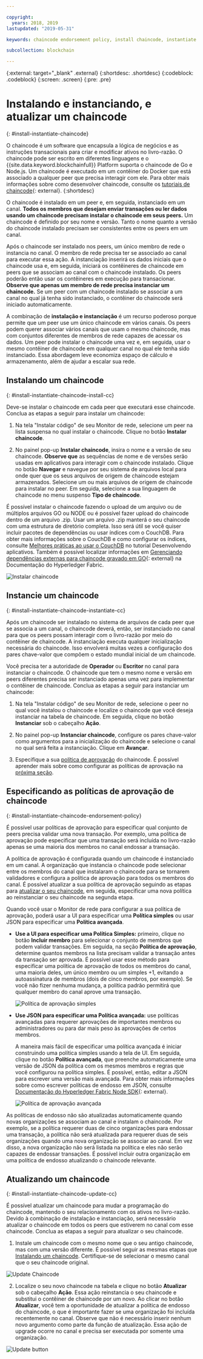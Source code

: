 ```yaml
---

copyright:
  years: 2018, 2019
lastupdated: "2019-05-31"

keywords: chaincode endorsement policy, install chaincode, instantiate chaincode, update chaincode

subcollection: blockchain

---
```


{:external: target="_blank" .external}
{:shortdesc: .shortdesc}
{:codeblock: .codeblock}
{:screen: .screen}
{:pre: .pre}

# Instalando e instanciando, e atualizar um chaincode
{: #install-instantiate-chaincode}


O chaincode é um software que encapsula a lógica de negócios e as instruções transacionais para criar e modificar ativos no livro-razão. O chaincode pode ser escrito em diferentes linguagens e o {{site.data.keyword.blockchainfull}} Platform suporta o chaincode de Go e Node.js. Um chaincode é executado em um contêiner do Docker que está associado a qualquer peer que precisa interagir com ele. Para obter mais informações sobre como desenvolver chaincode, consulte os [tutoriais de chaincode](https://hyperledger-fabric.readthedocs.io/en/release-1.2/chaincode.html){: external}.
{:shortdesc}

O chaincode é instalado em um peer e, em seguida, instanciado em um canal. **Todos os membros que desejam enviar transações ou ler dados usando um chaincode precisam instalar o chaincode em seus peers.** Um chaincode é definido por seu nome e versão. Tanto o nome quanto a versão do chaincode instalado precisam ser consistentes entre os peers em um canal.

Após o chaincode ser instalado nos peers, um único membro de rede o instancia no canal. O membro de rede precisa ter se associado ao canal para executar essa ação. A instanciação inserirá os dados iniciais que o chaincode usa e, em seguida, iniciará os contêineres de chaincode em peers que se associam ao canal com o chaincode instalado. Os peers poderão então usar os contêineres em execução para transacionar. **Observe que apenas um membro de rede precisa instanciar um chaincode.** Se um peer com um chaincode instalado se associar a um canal no qual já tenha sido instanciado, o contêiner do chaincode será iniciado automaticamente.

A combinação de **instalação e instanciação** é um recurso poderoso porque permite que um peer use um único chaincode em vários canais. Os peers podem querer associar vários canais que usam o mesmo chaincode, mas com conjuntos diferentes de membros de rede capazes de acessar os dados. Um peer pode instalar o chaincode uma vez e, em seguida, usar o mesmo contêiner de chaincode em qualquer canal no qual ele tenha sido instanciado. Essa abordagem leve economiza espaço de cálculo e armazenamento, além de ajudar a escalar sua rede.

## Instalando um chaincode
{: #install-instantiate-chaincode-install-cc}

Deve-se instalar o chaincode em cada peer que executará esse chaincode. Conclua as etapas a seguir para instalar um chaincode:
1. Na tela "Instalar código" de seu Monitor de rede, selecione um peer na lista suspensa no qual instalar o chaincode. Clique no botão **Instalar chaincode**.
<!--
  ![Chaincode screen](../images/chaincode_install_overview.png "Chaincode screen")
-->

2. No painel pop-up **Instalar chaincode**, insira o nome e a versão de seu chaincode. **Observe que** as sequências de nome e de versões serão usadas em aplicativos para interagir com o chaincode instalado. Clique no botão **Navegar** e navegue por seu sistema de arquivos local para onde quer que os seus arquivos de origem de chaincode estejam armazenados. Selecione um ou mais arquivos de origem de chaincode para instalar no peer. Em seguida, selecione a sua linguagem de chaincode no menu suspenso **Tipo de chaincode**.

É possível instalar o chaincode fazendo o upload de um arquivo ou de múltiplos arquivos GO ou NODE ou é possível fazer upload do chaincode dentro de um arquivo .zip. Usar um arquivo .zip manterá o seu chaincode com uma estrutura de diretório completa. Isso será útil se você quiser incluir pacotes de dependências ou usar índices com o CouchDB. Para obter mais informações sobre o CouchDB e como configurar os índices, consulte [Melhores práticas ao usar o CouchDB](/docs/services/blockchain/best_practices.html#best-practices-app-couchdb-indices) no tutorial Desenvolvendo aplicativos. Também é possível localizar informações em [Gerenciando dependências externas para chaincode gravado em GO](https://hyperledger-fabric.readthedocs.io/en/release-1.2/chaincode4ade.html#managing-external-dependencies-for-chaincode-written-in-go){: external} na Documentação do Hyperledger Fabric.

  ![Instalar chaincode](../images/chaincode_install.png "Instalar chaincode")

## Instancie um chaincode
{: #install-instantiate-chaincode-instantiate-cc}


Após um chaincode ser instalado no sistema de arquivos de cada peer que se associa a um canal, o chaincode deverá, então, ser instanciado no canal para que os peers possam interagir com o livro-razão por meio do contêiner de chaincode. A instanciação executa qualquer inicialização necessária do chaincode. Isso envolverá muitas vezes a configuração dos pares chave-valor que compõem o estado mundial inicial de um chaincode.

Você precisa ter a autoridade de **Operador** ou **Escritor** no canal para instanciar o chaincode. O chaincode que tem o mesmo nome e versão em peers diferentes precisa ser instanciado apenas uma vez para implementar o contêiner de chaincode. Conclua as etapas a seguir para instanciar um chaincode:
1. Na tela "Instalar código" de seu Monitor de rede, selecione o peer no qual você instalou o chaincode e localize o chaincode que você deseja instanciar na tabela de chaincode. Em seguida, clique no botão **Instanciar** sob o cabeçalho **Ação**.
<!--
  ![Instantiate Chaincode](../images/chaincode_instantiate.png "Instantiate Chaincode")
-->

2. No painel pop-up **Instanciar chaincode**, configure os pares chave-valor como argumentos para a inicialização do chaincode e selecione o canal no qual será feita a instanciação.  Clique em **Avançar**.
<!--
  ![Instantiate Chaincode panel](../images/chaincode_instantiate_panel.png "Instantiate Chaincode panel")
-->

3. Especifique a sua [política de aprovação](/docs/services/blockchain/glossary.html#glossary-endorsement-policy) do chaincode. É possível aprender mais sobre como configurar as políticas de aprovação na [próxima seção](#install-instantiate-chaincode-endorsement-policy).


## Especificando as políticas de aprovação de chaincode
{: #install-instantiate-chaincode-endorsement-policy}

É possível usar políticas de aprovação para especificar qual conjunto de peers precisa validar uma nova transação. Por exemplo, uma política de aprovação pode especificar que uma transação será incluída no livro-razão apenas se uma maioria dos membros no canal endossar a transação.

A política de aprovação é configurada quando um chaincode é instanciado em um canal. A organização que instancia o chaincode pode selecionar entre os membros do canal que instalaram o chaincode para se tornarem validadores e configura a política de aprovação para todos os membros do canal. É possível atualizar a sua política de aprovação seguindo as etapas para [atualizar o seu chaincode](/docs/services/blockchain/howto/install_instantiate_chaincode.html#install-instantiate-chaincode-update-cc), em seguida, especificar uma nova política ao reinstanciar o seu chaincode na segunda etapa.

Quando você usar o Monitor de rede para configurar a sua política de aprovação, poderá usar a UI para especificar uma **Política simples** ou usar JSON para especificar uma **Política avançada**.

* **Use a UI para especificar uma Política Simples:** primeiro, clique no botão **Incluir membro** para selecionar o conjunto de membros que podem validar transações. Em seguida, na seção **Política de aprovação**, determine quantos membros na lista precisam validar a transação antes da transação ser aprovada. É possível usar esse método para especificar uma política de aprovação de todos os membros do canal, uma maioria deles, um único membro ou um simples +1, evitando a autoassinatura de membros (dois de cinco membros, por exemplo). Se você não fizer nenhuma mudança, a política padrão permitirá que qualquer membro do canal aprove uma transação.

  ![Política de aprovação simples](../images/simple_endorsement.png "Política de aprovação simples")

* **Use JSON para especificar uma Política avançada:** use políticas avançadas para requerer aprovações de importantes membros ou administradores ou para dar mais peso às aprovações de certos membros.

  A maneira mais fácil de especificar uma política avançada é iniciar construindo uma política simples usando a tela de UI. Em seguida, clique no botão **Política avançada**, que preenche automaticamente uma versão de JSON da política com os mesmos membros e regras que você configurou na política simples. É possível, então, editar a JSON para escrever uma versão mais avançada. Para obter mais informações sobre como escrever políticas de endosso em JSON, consulte [Documentação do Hyperledger Fabric Node SDK](https://fabric-sdk-node.github.io/global.html#ChaincodeInstantiateUpgradeRequest){: external}. <!--You can also find examples of advanced endorsement policies in the main [Hyperledger Fabric documentation](https://hyperledger-fabric.readthedocs.io/en/release-1.2/arch-deep-dive.html#example-endorsement-policies){: external}-->

  ![Política de aprovação avançada](../images/advanced_endorsement.png "Política de aprovação avançada")

As políticas de endosso não são atualizadas automaticamente quando novas organizações se associam ao canal e instalam o chaincode. Por exemplo, se a política requerer duas de cinco organizações para endossar uma transação, a política não será atualizada para requerer duas de seis organizações quando uma nova organização se associar ao canal. Em vez disso, a nova organização não será listada na política e eles não serão capazes de endossar transações. É possível incluir outra organização em uma política de endosso atualizando o chaincode relevante.

## Atualizando um chaincode
{: #install-instantiate-chaincode-update-cc}

É possível atualizar um chaincode para mudar a programação do chaincode, mantendo o seu relacionamento com os ativos no livro-razão. Devido à combinação de instalação e instanciação, será necessário atualizar o chaincode em todos os peers que estiverem no canal com esse chaincode. Conclua as etapas a seguir para atualizar o seu chaincode.

1. Instale um chaincode com o mesmo nome que o seu antigo chaincode, mas com uma versão diferente. É possível seguir as mesmas etapas que [Instalando um chaincode](/docs/services/blockchain/howto/install_instantiate_chaincode.html#install-instantiate-chaincode-install-cc). Certifique-se de selecionar o mesmo canal que o seu chaincode original.

  ![Update Chaincode](../images/upgrade_chaincode.png "Update Chaincode")

2. Localize o seu novo chaincode na tabela e clique no botão **Atualizar** sob o cabeçalho **Ação**. Essa ação reinstancia o seu chaincode e substitui o contêiner de chaincode por um novo. Ao clicar no botão **Atualizar**, você tem a oportunidade de atualizar a política
de endosso do chaincode, o que é importante fazer se uma organização foi incluída recentemente no canal. Observe que não é necessário inserir nenhum novo argumento como parte da função de atualização. Essa ação de upgrade ocorre no canal e precisa ser executada por somente uma organização.

  ![Update button](../images/upgrade_button.png "Update button")
